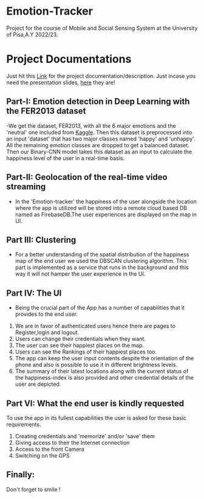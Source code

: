 # Emotion-Tracker
Project for the course of Mobile and Social Sensing System at the University of Pisa,A.Y 2022/23.
# Project Documentations
Just hit this [Link](https://github.com/gabrielemarino-gm/Emotion-Tracker/blob/main/Documentation/MASSS-project-description-GROUP4.pdf) for the project documentation/description. Just incase you need the presentation slides, [here](https://github.com/gabrielemarino-gm/Emotion-Tracker/blob/main/Documentation/Presentation-Mobile-Project-Group4.pdf) they are!

## Part-I: Emotion detection in Deep Learning with the FER2013 dataset
-We get the dataset, FER2013, with all the 6 major emotions and the 'neutral' one included from [Kaggle](https://www.kaggle.com/datasets/msambare/fer2013). Then this dataset is preprocessed into an input 'dataset' that has two major classes named 'happy' and 'unhappy'. All the remaining  emotion classes are dropped to get a balanced dataset. Then our Binary-CNN model takes this dataset as an input to calculate the happiness level of the user in a real-time basis.
## Part-II: Geolocation of the real-time video streaming
- In the 'Emotion-tracker' the happiness of the user alongside the location where the app is utilized will be stored into a remote cloud based DB named as FirebaseDB.The user experiences are displayed on the map in UI.
## Part III: Clustering
- For a better understanding of the spatial distribution of the happiness map of the end user we used the DBSCAN clustering algorithm. This part is implemented as a service that runs in the background and this way it will not hamper the user experience in the UI.

## Part IV: The UI
- Being the crucial part of the App has a number of capabilities that it provides to the end user.
1) We are in favor of authenticated users hence there are pages to Register,login and logout.
2) Users can change their credentials when they want.
3) The user can see their happiest places on the map.
4) Users can see the Rankings of their happiest places too.
5) The app can keep the user input contents despite the orientation of the phone and also is possible to use it in different brightness levels.
7) The summary of their latest locations along with the current status of the happiness-index is also provided and other credential details of the user are depicted.
## Part VI: What the end user is kindly requested
To use the app in its fullest capabilities the user is asked for these basic requirements.
1) Creating credentials and 'memorize' and/or 'save' them
2) Giving access to their the Internet connection
3) Access to the front Camera
4) Switching on the GPS

## Finally:
Don't forget to smile !
